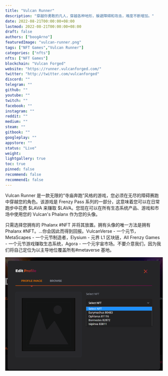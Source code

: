 ```yaml
---
title: "Vulcan Runner"
description: "穿越你勇敢的凡人，穿越各种地形，躲避障碍和攻击，难度不断增加。"
date: 2022-08-21T00:00:00+08:00
lastmod: 2022-08-21T00:00:00+08:00
draft: false
authors: ["boogArno"]
featuredImage: "vulcan-runner.png"
tags: ["NFT Games","Vulcan Runner"]
categories: ["nfts"]
nfts: ["NFT Games"]
blockchain: "Vulcan Forged"
website: "https://runner.vulcanforged.com/"
twitter: "http://twitter.com/vulcanforged"
discord: ""
telegram: ""
github: ""
youtube: ""
twitch: ""
facebook: ""
instagram: ""
reddit: ""
medium: ""
steam: ""
gitbook: ""
googleplay: ""
appstore: ""
status: "Live"
weight: 
lightgallery: true
toc: true
pinned: false
recommend: false
recommend1: false
---
```

Vulcan Runner 是一款无限的“寺庙奔跑”风格的游戏，您必须在无尽的障碍赛跑中穿越您的角色。该游戏是 Frenzy Pass 系列的一部分，这意味着您可以在日常跑步中花费 $LAVA 来赚取 $LAVA。您现在可以在所有生态系统产品、游戏和市场中使用您的 Vulcan's Phalanx 作为您的头像。

只需选择您拥有的 Phalanx #NFT 并将其放置。拥有头像的唯一方法是拥有 Phalanx #NFT。...你会因此而得到回报。VulcanVerse - 一个元节，MetaScapes - 一个元节制造者，Elysium - 元界 L1 区块链，All Frenzy Games - 一个元节游戏赚取生态系统，Agora - 一个元宇宙市场。不要介意我们，因为我们将自己定位为以主导地位覆盖所有#metaverse 基地。

![FahIvCwVQAABD3g](FahIvCwVQAABD3g.png)
